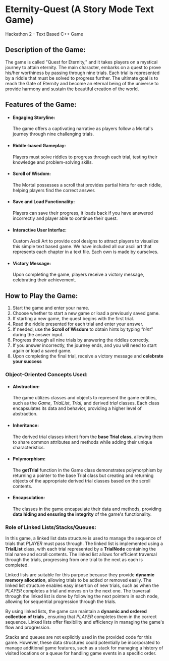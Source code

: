 # Eternity-Quest (A Story Mode Text Game)
Hackathon 2 - Text Based C++ Game 


## Description of the Game:
The game is called "Quest for Eternity," and it takes players on a mystical journey to attain eternity. The main character, embarks on a quest to prove his/her worthiness by passing through nine trials. Each trial is represented by a riddle that must be solved to progress further. The ultimate goal is to reach the Gate of Eternity and become an eternal being of the universe to provide harmony and sustain the beautiful creation of the world.

## Features of the Game:

- ####  Engaging Storyline:
  The game offers a captivating narrative as players follow a Mortal's journey through nine challenging trials.
- #### Riddle-based Gameplay:
  Players must solve riddles to progress through each trial, testing their knowledge and problem-solving skills.
- #### Scroll of Wisdom:
  The Mortal possesses a scroll that provides partial hints for each riddle, helping players find the correct answer.
- #### Save and Load Functionality:
  Players can save their progress, it loads back if you have answered incorrectly and player able to continue their quest.
- #### Interactive User Interfac:
  Custom Ascii Art to provide cool designs to attract players to visualize this simple text based game. We have included
  all our ascii art that represents each chapter in a text file. Each own is made by ourselves.
- #### Victory Message:
  Upon completing the game, players receive a victory message, celebrating their achievement.

## How to Play the Game:

1. Start the game and enter your name.
2. Choose whether to start a new game or load a previously saved game.
3. If starting a new game, the quest begins with the first trial.
4. Read the riddle presented for each trial and enter your answer.
5. If needed, use the **Scroll of Wisdom** to obtain hints by typing *"hint"* during the answer input.
6. Progress through all nine trials by answering the riddles correctly.
7. If you answer incorrectly, the journey ends, and you will need to start again or load a saved game.
8. Upon completing the final trial, receive a victory message and **celebrate your success**


### Object-Oriented Concepts Used:

- #### Abstraction:
  The game utilizes classes and objects to represent the game entities, such as the *Game*, *TrialList*, *Trial*, and derived *trial* classes. Each class 
  encapsulates its data and behavior, providing a higher level of abstraction.
  
- #### Inheritance:
  The derived trial classes inherit from the **base Trial class**, allowing them to share common attributes and methods while adding their unique 
  characteristics.
  
- #### Polymorphism:
  The **getTrial** function in the Game class demonstrates polymorphism by returning a pointer to the base Trial class but creating and returning objects 
  of the appropriate derived trial classes based on the scroll contents.
  
- #### Encapsulation:
  The classes in the game encapsulate their data and methods, providing **data hiding and ensuring the integrity** of the game's functionality.


### Role of Linked Lists/Stacks/Queues:

In this game, a linked list data structure is used to manage the sequence of trials that *PLAYER* must pass through. The linked list is implemented using a **TrialList** class, with each trial represented by a **TrialNode** containing the trial name and scroll contents. The linked list allows for efficient traversal through the trials, progressing from one trial to the next as each is completed.

Linked lists are suitable for this purpose because they provide **dynamic memory allocation**, allowing trials to be added or removed easily. The linked list structure enables easy insertion of new trials, such as when the *PLAYER* completes a trial and moves on to the next one. The traversal through the linked list is done by following the next pointers in each node, allowing for sequential progression through the trials.

By using linked lists, the game can maintain a **dynamic and ordered collection of trials** , ensuring that *PLAYER* completes them in the correct sequence. Linked lists offer flexibility and efficiency in managing the game's flow and progression.

Stacks and queues are not explicitly used in the provided code for this game. However, these data structures could potentially be incorporated to manage additional game features, such as a stack for managing a history of visited locations or a queue for handling game events in a specific order.






